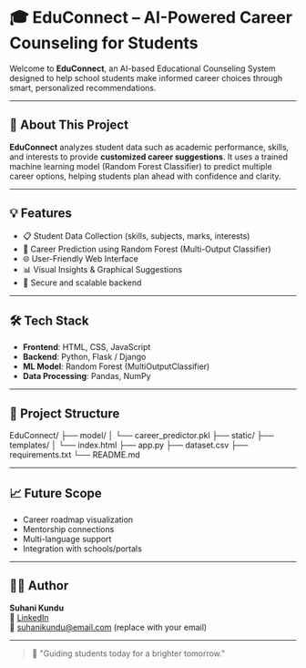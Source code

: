 # 🎓 EduConnect – AI-Powered Career Counseling for Students

Welcome to **EduConnect**, an AI-based Educational Counseling System designed to help school students make informed career choices through smart, personalized recommendations.

---

## 🧠 About This Project

**EduConnect** analyzes student data such as academic performance, skills, and interests to provide **customized career suggestions**. It uses a trained machine learning model (Random Forest Classifier) to predict multiple career options, helping students plan ahead with confidence and clarity.

---

## 💡 Features

- 📋 Student Data Collection (skills, subjects, marks, interests)
- 🤖 Career Prediction using Random Forest (Multi-Output Classifier)
- 🌐 User-Friendly Web Interface
- 📊 Visual Insights & Graphical Suggestions
- 🔐 Secure and scalable backend

---

## 🛠 Tech Stack

- **Frontend**: HTML, CSS, JavaScript
- **Backend**: Python, Flask / Django
- **ML Model**: Random Forest (MultiOutputClassifier)
- **Data Processing**: Pandas, NumPy

---

## 📁 Project Structure

EduConnect/
├── model/
│   └── career_predictor.pkl
├── static/
├── templates/
│   └── index.html
├── app.py
├── dataset.csv
├── requirements.txt
└── README.md

---

## 📈 Future Scope
- Career roadmap visualization
- Mentorship connections
- Multi-language support
- Integration with schools/portals

---

## 👩‍💻 Author
**Suhani Kundu**  
🔗 [LinkedIn](https://www.linkedin.com/in/suhanikundu)  
📧 suhanikundu@email.com (replace with your email)

---

> 🌟 "Guiding students today for a brighter tomorrow."
